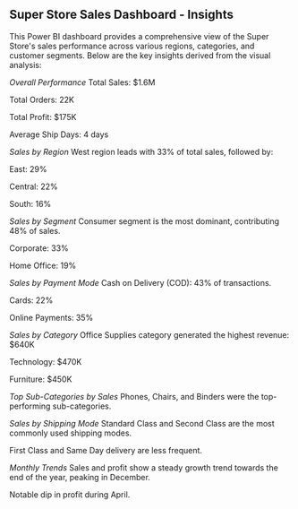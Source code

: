 ## Super Store Sales Dashboard - Insights
This Power BI dashboard provides a comprehensive view of the Super Store's sales performance across various regions, categories, and customer segments. Below are the key insights derived from the visual analysis:

*Overall Performance*
Total Sales: $1.6M

Total Orders: 22K

Total Profit: $175K

Average Ship Days: 4 days

*Sales by Region*
West region leads with 33% of total sales, followed by:

East: 29%

Central: 22%

South: 16%

*Sales by Segment*
Consumer segment is the most dominant, contributing 48% of sales.

Corporate: 33%

Home Office: 19%

*Sales by Payment Mode*
Cash on Delivery (COD): 43% of transactions.

Cards: 22%

Online Payments: 35%

*Sales by Category*
Office Supplies category generated the highest revenue: $640K

Technology: $470K

Furniture: $450K

*Top Sub-Categories by Sales*
Phones, Chairs, and Binders were the top-performing sub-categories.

*Sales by Shipping Mode*
Standard Class and Second Class are the most commonly used shipping modes.

First Class and Same Day delivery are less frequent.

*Monthly Trends*
Sales and profit show a steady growth trend towards the end of the year, peaking in December.

Notable dip in profit during April.
